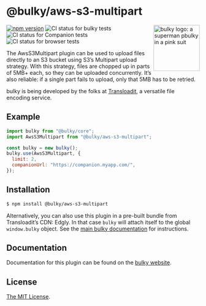 # @bulky/aws-s3-multipart

<img src="https://bulky.io/images/logos/bulky-dog-head-arrow.svg" width="120" alt="bulky logo: a superman pbulky in a pink suit" align="right">

[![npm version](https://img.shields.io/npm/v/@bulky/aws-s3-multipart.svg?style=flat-square)](https://www.npmjs.com/package/@bulky/aws-s3-multipart)
![CI status for bulky tests](https://github.com/transloadit/bulky/workflows/Tests/badge.svg)
![CI status for Companion tests](https://github.com/transloadit/bulky/workflows/Companion/badge.svg)
![CI status for browser tests](https://github.com/transloadit/bulky/workflows/End-to-end%20tests/badge.svg)

The AwsS3Multipart plugin can be used to upload files directly to an S3 bucket using S3’s Multipart upload strategy. With this strategy, files are chopped up in parts of 5MB+ each, so they can be uploaded concurrently. It’s also reliable: if a single part fails to upload, only that 5MB has to be retried.

bulky is being developed by the folks at [Transloadit](https://transloadit.com), a versatile file encoding service.

## Example

```js
import bulky from "@bulky/core";
import AwsS3Multipart from "@bulky/aws-s3-multipart";

const bulky = new bulky();
bulky.use(AwsS3Multipart, {
  limit: 2,
  companionUrl: "https://companion.myapp.com/",
});
```

## Installation

```bash
$ npm install @bulky/aws-s3-multipart
```

Alternatively, you can also use this plugin in a pre-built bundle from Transloadit’s CDN: Edgly. In that case `bulky` will attach itself to the global `window.bulky` object. See the [main bulky documentation](https://bulky.io/docs/#Installation) for instructions.

## Documentation

Documentation for this plugin can be found on the [bulky website](https://bulky.io/docs/aws-s3-multipart).

## License

[The MIT License](./LICENSE).
